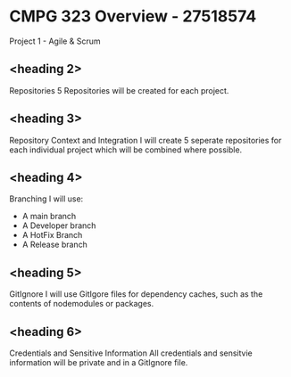 # CMPG 323 Overview - 27518574
Project 1 - Agile & Scrum

## <heading 2>
Repositories 
5 Repositories will be created for each project.

## <heading 3>
Repository Context and Integration
I will create 5 seperate repositories for each individual project which will be combined where possible.

## <heading 4>
Branching
I will use:
* A main branch
* A Developer branch
* A HotFix Branch
* A Release branch

## <heading 5>
GitIgnore
I will use GitIgore files for dependency caches, such as the contents of nodemodules or packages.

## <heading 6>
Credentials and Sensitive Information
All credentials and sensitvie information will be private and in a GitIgnore file.
